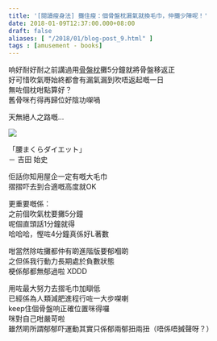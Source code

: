 ```yaml
---
title: '[閱讀瘦身法] 攤住瘦：個骨盤枕漏氣就換毛巾，仲攤少陣呢！'
date: 2018-01-09T12:37:00.000+08:00
draft: false
aliases: [ "/2018/01/blog-post_9.html" ]
tags : [amusement - books]
---
```


响好耐好耐之前講過用[骨盤枕](https://hidie.net/cusion/)攤5分鐘就將骨盤移返正  
好可惜吹氣嘢始終都會有漏氣漏到吹唔返起嘅一日  
無咗個枕咁點算好？  
舊骨咪冇得再歸位好陰功㗎喎  
  
天無絕人之路嘅...  

![](/images/cusionbook.jpg)

「腰まくらダイエット」  
－ 吉田 始史
  

佢話你知用屋企一定有嘅大毛巾  
摺摺吓去到合適嘅高度就OK

  

更重要嘅係：  
之前個吹氣枕要攤5分鐘  
呢個直頭話1分鐘就得  
哈哈哈，慳咗4分鐘真係好L著數

  

咁當然除咗攤都仲有啲進階版要郁嗰啲  
之但係我行動力長期處於負數狀態  
梗係郁都無郁過啦 XDDD

  

用咗最大努力去摺毛巾加瞓低  
已經係為人類減肥進程行咗一大步㗎喇  
keep住個骨盤响正確位置咪得囉  
咪對自己咁嚴苛啦  
雖然啲所謂郁郁吓運動其實只係郁兩郁扭兩扭（唔係唔搣聲呀？）
